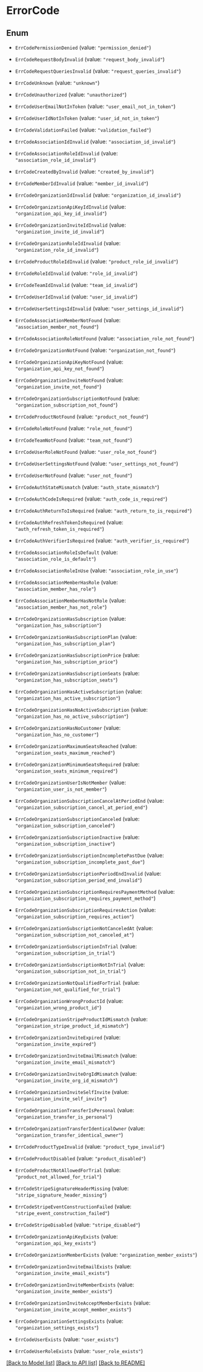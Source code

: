 # ErrorCode

## Enum


* `ErrCodePermissionDenied` (value: `"permission_denied"`)

* `ErrCodeRequestBodyInvalid` (value: `"request_body_invalid"`)

* `ErrCodeRequestQueriesInvalid` (value: `"request_queries_invalid"`)

* `ErrCodeUnknown` (value: `"unknown"`)

* `ErrCodeUnauthorized` (value: `"unauthorized"`)

* `ErrCodeUserEmailNotInToken` (value: `"user_email_not_in_token"`)

* `ErrCodeUserIdNotInToken` (value: `"user_id_not_in_token"`)

* `ErrCodeValidationFailed` (value: `"validation_failed"`)

* `ErrCodeAssociationIdInvalid` (value: `"association_id_invalid"`)

* `ErrCodeAssociationRoleIdInvalid` (value: `"association_role_id_invalid"`)

* `ErrCodeCreatedByInvalid` (value: `"created_by_invalid"`)

* `ErrCodeMemberIdInvalid` (value: `"member_id_invalid"`)

* `ErrCodeOrganizationIdInvalid` (value: `"organization_id_invalid"`)

* `ErrCodeOrganizationApiKeyIdInvalid` (value: `"organization_api_key_id_invalid"`)

* `ErrCodeOrganizationInviteIdInvalid` (value: `"organization_invite_id_invalid"`)

* `ErrCodeOrganizationRoleIdInvalid` (value: `"organization_role_id_invalid"`)

* `ErrCodeProductRoleIdInvalid` (value: `"product_role_id_invalid"`)

* `ErrCodeRoleIdInvalid` (value: `"role_id_invalid"`)

* `ErrCodeTeamIdInvalid` (value: `"team_id_invalid"`)

* `ErrCodeUserIdInvalid` (value: `"user_id_invalid"`)

* `ErrCodeUserSettingsIdInvalid` (value: `"user_settings_id_invalid"`)

* `ErrCodeAssociationMemberNotFound` (value: `"association_member_not_found"`)

* `ErrCodeAssociationRoleNotFound` (value: `"association_role_not_found"`)

* `ErrCodeOrganizationNotFound` (value: `"organization_not_found"`)

* `ErrCodeOrganizationApiKeyNotFound` (value: `"organization_api_key_not_found"`)

* `ErrCodeOrganizationInviteNotFound` (value: `"organization_invite_not_found"`)

* `ErrCodeOrganizationSubscriptionNotFound` (value: `"organization_subscription_not_found"`)

* `ErrCodeProductNotFound` (value: `"product_not_found"`)

* `ErrCodeRoleNotFound` (value: `"role_not_found"`)

* `ErrCodeTeamNotFound` (value: `"team_not_found"`)

* `ErrCodeUserRoleNotFound` (value: `"user_role_not_found"`)

* `ErrCodeUserSettingsNotFound` (value: `"user_settings_not_found"`)

* `ErrCodeUserNotFound` (value: `"user_not_found"`)

* `ErrCodeAuthStateMismatch` (value: `"auth_state_mismatch"`)

* `ErrCodeAuthCodeIsRequired` (value: `"auth_code_is_required"`)

* `ErrCodeAuthReturnToIsRequired` (value: `"auth_return_to_is_required"`)

* `ErrCodeAuthRefreshTokenIsRequired` (value: `"auth_refresh_token_is_required"`)

* `ErrCodeAuthVerifierIsRequired` (value: `"auth_verifier_is_required"`)

* `ErrCodeAssociationRoleIsDefault` (value: `"association_role_is_default"`)

* `ErrCodeAssociationRoleInUse` (value: `"association_role_in_use"`)

* `ErrCodeAssociationMemberHasRole` (value: `"association_member_has_role"`)

* `ErrCodeAssociationMemberHasNotRole` (value: `"association_member_has_not_role"`)

* `ErrCodeOrganizationHasSubscription` (value: `"organization_has_subscription"`)

* `ErrCodeOrganizationHasSubscriptionPlan` (value: `"organization_has_subscription_plan"`)

* `ErrCodeOrganizationHasSubscriptionPrice` (value: `"organization_has_subscription_price"`)

* `ErrCodeOrganizationHasSubscriptionSeats` (value: `"organization_has_subscription_seats"`)

* `ErrCodeOrganizationHasActiveSubscription` (value: `"organization_has_active_subscription"`)

* `ErrCodeOrganizationHasNoActiveSubscription` (value: `"organization_has_no_active_subscription"`)

* `ErrCodeOrganizationHasNoCustomer` (value: `"organization_has_no_customer"`)

* `ErrCodeOrganizationMaximumSeatsReached` (value: `"organization_seats_maximum_reached"`)

* `ErrCodeOrganizationMinimumSeatsRequired` (value: `"organization_seats_minimum_required"`)

* `ErrCodeOrganizationUserIsNotMember` (value: `"organization_user_is_not_member"`)

* `ErrCodeOrganizationSubscriptionCancelAtPeriodEnd` (value: `"organization_subscription_cancel_at_period_end"`)

* `ErrCodeOrganizationSubscriptionCanceled` (value: `"organization_subscription_canceled"`)

* `ErrCodeOrganizationSubscriptionInactive` (value: `"organization_subscription_inactive"`)

* `ErrCodeOrganizationSubscriptionIncompletePastDue` (value: `"organization_subscription_incomplete_past_due"`)

* `ErrCodeOrganizationSubscriptionPeriodEndInvalid` (value: `"organization_subscription_period_end_invalid"`)

* `ErrCodeOrganizationSubscriptionRequiresPaymentMethod` (value: `"organization_subscription_requires_payment_method"`)

* `ErrCodeOrganizationSubscriptionRequiresAction` (value: `"organization_subscription_requires_action"`)

* `ErrCodeOrganizationSubscriptionNotCanceledAt` (value: `"organization_subscription_not_canceled_at"`)

* `ErrCodeOrganizationSubscriptionInTrial` (value: `"organization_subscription_in_trial"`)

* `ErrCodeOrganizationSubscriptionNotInTrial` (value: `"organization_subscription_not_in_trial"`)

* `ErrCodeOrganizationNotQualifiedForTrial` (value: `"organization_not_qualified_for_trial"`)

* `ErrCodeOrganizationWrongProductId` (value: `"organization_wrong_product_id"`)

* `ErrCodeOrganizationStripeProductIdMismatch` (value: `"organization_stripe_product_id_mismatch"`)

* `ErrCodeOrganizationInviteExpired` (value: `"organization_invite_expired"`)

* `ErrCodeOrganizationInviteEmailMismatch` (value: `"organization_invite_email_mismatch"`)

* `ErrCodeOrganizationInviteOrgIdMismatch` (value: `"organization_invite_org_id_mismatch"`)

* `ErrCodeOrganizationInviteSelfInvite` (value: `"organization_invite_self_invite"`)

* `ErrCodeOrganizationTransferIsPersonal` (value: `"organization_transfer_is_personal"`)

* `ErrCodeOrganizationTransferIdenticalOwner` (value: `"organization_transfer_identical_owner"`)

* `ErrCodeProductTypeInvalid` (value: `"product_type_invalid"`)

* `ErrCodeProductDisabled` (value: `"product_disabled"`)

* `ErrCodeProductNotAllowedForTrial` (value: `"product_not_allowed_for_trial"`)

* `ErrCodeStripeSignatureHeaderMissing` (value: `"stripe_signature_header_missing"`)

* `ErrCodeStripeEventConstructionFailed` (value: `"stripe_event_construction_failed"`)

* `ErrCodeStripeDisabled` (value: `"stripe_disabled"`)

* `ErrCodeOrganizationApiKeyExists` (value: `"organization_api_key_exists"`)

* `ErrCodeOrganizationMemberExists` (value: `"organization_member_exists"`)

* `ErrCodeOrganizationInviteEmailExists` (value: `"organization_invite_email_exists"`)

* `ErrCodeOrganizationInviteMemberExists` (value: `"organization_invite_member_exists"`)

* `ErrCodeOrganizationInviteAcceptMemberExists` (value: `"organization_invite_accept_member_exists"`)

* `ErrCodeOrganizationSettingsExists` (value: `"organization_settings_exists"`)

* `ErrCodeUserExists` (value: `"user_exists"`)

* `ErrCodeUserRoleExists` (value: `"user_role_exists"`)


[[Back to Model list]](../README.md#documentation-for-models) [[Back to API list]](../README.md#documentation-for-api-endpoints) [[Back to README]](../README.md)



